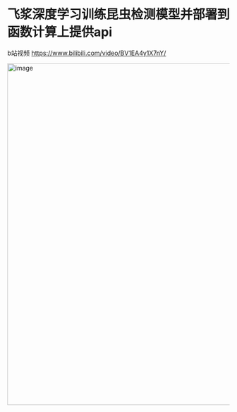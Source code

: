 # 飞浆深度学习训练昆虫检测模型并部署到函数计算上提供api

b站视频 https://www.bilibili.com/video/BV1EA4y1X7nY/

<img width="775" alt="image" src="https://user-images.githubusercontent.com/59047063/164982856-9c7c301e-a8c1-4774-9230-c9cc7d718d36.png">
